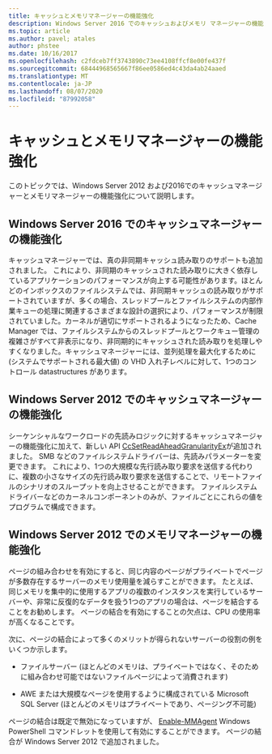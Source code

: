 ```yaml
---
title: キャッシュとメモリマネージャーの機能強化
description: Windows Server 2016 でのキャッシュおよびメモリ マネージャーの機能強化
ms.topic: article
ms.author: pavel; atales
author: phstee
ms.date: 10/16/2017
ms.openlocfilehash: c2fdceb7ff3743890c73ee4108ffcf8e00fe437f
ms.sourcegitcommit: 68444968565667f86ee0586ed4c43da4ab24aaed
ms.translationtype: MT
ms.contentlocale: ja-JP
ms.lasthandoff: 08/07/2020
ms.locfileid: "87992058"
---
```

# <a name="cache-and-memory-manager-improvements"></a>キャッシュとメモリマネージャーの機能強化

このトピックでは、Windows Server 2012 および2016でのキャッシュマネージャーとメモリマネージャーの機能強化について説明します。

## <a name="cache-manager-improvements-in-windows-server-2016"></a>Windows Server 2016 でのキャッシュマネージャーの機能強化
キャッシュマネージャーでは、真の非同期キャッシュ読み取りのサポートも追加されました。
これにより、非同期のキャッシュされた読み取りに大きく依存しているアプリケーションのパフォーマンスが向上する可能性があります。ほとんどのインボックスのファイルシステムでは、非同期キャッシュの読み取りがサポートされていますが、多くの場合、スレッドプールとファイルシステムの内部作業キューの処理に関連するさまざまな設計の選択により、パフォーマンスが制限されていました。カーネルが適切にサポートされるようになったため、Cache Manager では、ファイルシステムからのスレッドプールとワークキュー管理の複雑さがすべて非表示になり、非同期的にキャッシュされた読み取りを処理しやすくなりました。キャッシュマネージャーには、並列処理を最大化するために (システムでサポートされる最大値) の VHD 入れ子レベルに対して、1つのコントロール datastructures があります。


## <a name="cache-manager-improvements-in-windows-server-2012"></a>Windows Server 2012 でのキャッシュマネージャーの機能強化
シーケンシャルなワークロードの先読みロジックに対するキャッシュマネージャーの機能強化に加えて、新しい API [CcSetReadAheadGranularityEx](/windows-hardware/drivers/ifs/ccsetreadaheadgranularityex)が追加されました。 SMB などのファイルシステムドライバーは、先読みパラメーターを変更できます。 これにより、1つの大規模な先行読み取り要求を送信する代わりに、複数の小さなサイズの先行読み取り要求を送信することで、リモートファイルのシナリオのスループットを向上させることができます。 ファイルシステムドライバーなどのカーネルコンポーネントのみが、ファイルごとにこれらの値をプログラムで構成できます。

## <a name="memory-manager-improvements-in-windows-server-2012"></a>Windows Server 2012 でのメモリマネージャーの機能強化
ページの組み合わせを有効にすると、同じ内容のページがプライベートでページが多数存在するサーバーのメモリ使用量を減らすことができます。 たとえば、同じメモリを集中的に使用するアプリの複数のインスタンスを実行しているサーバーや、非常に反復的なデータを扱う1つのアプリの場合は、ページを結合することをお勧めします。 ページの結合を有効にすることの欠点は、CPU の使用率が高くなることです。

次に、ページの結合によって多くのメリットが得られないサーバーの役割の例をいくつか示します。

-   ファイルサーバー (ほとんどのメモリは、プライベートではなく、そのために組み合わせ可能ではないファイルページによって消費されます)

-   AWE または大規模なページを使用するように構成されている Microsoft SQL Server (ほとんどのメモリはプライベートであり、ページング不可能)

ページの結合は既定で無効になっていますが、 [Enable-MMAgent](/powershell/module/mmagent/enable-mmagent?view=win10-ps) Windows PowerShell コマンドレットを使用して有効にすることができます。 ページの結合が Windows Server 2012 で追加されました。